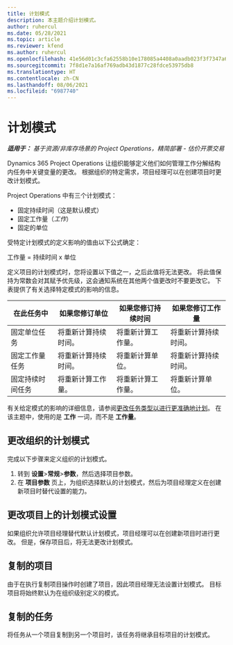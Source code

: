 ```yaml
---
title: 计划模式
description: 本主题介绍计划模式。
author: ruhercul
ms.date: 05/28/2021
ms.topic: article
ms.reviewer: kfend
ms.author: ruhercul
ms.openlocfilehash: 41e56d01c3cfa62558b10e178085a4408a0aadb023f3f7347a61d121f542bb08
ms.sourcegitcommit: 7f8d1e7a16af769adb43d1877c28fdce53975db8
ms.translationtype: HT
ms.contentlocale: zh-CN
ms.lasthandoff: 08/06/2021
ms.locfileid: "6987740"
---
```

# <a name="scheduling-modes"></a>计划模式

_**适用于：** 基于资源/非库存场景的 Project Operations，精简部署 - 估价开票交易_


Dynamics 365 Project Operations 让组织能够定义他们如何管理工作分解结构内任务中关键变量的更改。 根据组织的特定需求，项目经理可以在创建项目时更改计划模式。

Project Operations 中有三个计划模式：

  - 固定持续时间（这是默认模式）
  - 固定工作量（*工作*）
  - 固定的单位

受特定计划模式的定义影响的值由以下公式确定：

  工作量 = 持续时间 x 单位

定义项目的计划模式时，您将设置以下值之一，之后此值将无法更改。 将此值保持为常数会对其赋予优先级，这会通知系统在其他两个值更改时不要更改它。 下表提供了有关选择特定模式的影响的信息。

| **在此任务中**             | **如果您修订单位**   | **如果您修订持续时间** | **如果您修订工作量**  |
|----------------------|---------------------------|----------------------------|---------------------------|
| 固定单位任务     | 将重新计算持续时间。 | 将重新计算工作量。    | 将重新计算持续时间。 |
| 固定工作量任务    | 将重新计算持续时间。 | 将重新计算单位。    | 将重新计算持续时间。 |
| 固定持续时间任务  | 将重新计算工作量。   | 将重新计算工作量。    | 将重新计算单位。   |

有关给定模式的影响的详细信息，请参阅[更改任务类型以进行更准确地计划](https://support.microsoft.com/en-us/office/change-the-task-type-for-more-accurate-scheduling-b0b969ad-45bc-4e9e-8967-435587548a72)。 在该主题中，使用的是 **工作** 一词，而不是 **工作量**。

## <a name="change-the-organizations-scheduling-mode"></a>更改组织的计划模式

完成以下步骤来定义组织的计划模式。

1. 转到 **设置**\>**常规**\>**参数**，然后选择项目参数。 
2. 在 **项目参数** 页上，为组织选择默认的计划模式，然后为项目经理定义在创建新项目时替代设置的能力。

## <a name="change-the-scheduling-mode-setting-on-a-project"></a>更改项目上的计划模式设置

如果组织允许项目经理替代默认计划模式，项目经理可以在创建新项目时进行更改。 但是，保存项目后，将无法更改计划模式。

## <a name="copied-projects"></a>复制的项目

由于在执行复制项目操作时创建了项目，因此项目经理无法设置计划模式。 目标项目将始终默认为在组织级别定义的模式。

## <a name="copied-tasks"></a>复制的任务

将任务从一个项目复制到另一个项目时，该任务将继承目标项目的计划模式。
